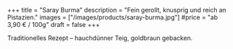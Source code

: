 +++
title = "Saray Burma"
description = "Fein gerollt, knusprig und reich an Pistazien."
images = ["/images/products/saray-burma.jpg"]
#price = "ab 3,90 € / 100g"
draft = false
+++

Traditionelles Rezept – hauchdünner Teig, goldbraun gebacken.
